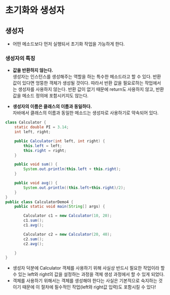 # 초기화와 생성자  

## 생성자  
- 어떤 메소드보다 먼저 실행되서 초기화 작업을 가능하게 한다.  

### 생성자의 특징

- **값을 반환하지 않는다.**  
 생성자는 인스턴스를 생성해주는 역할을 하는 특수한 메소드라고 할 수 있다. 반환 값이 있다면 엉뚱한 객체가 생성될 것이다. 따라서 반환 값을 필요로하는 작업에서는 생성자를 사용하지 않는다. 반환 값이 없기 때문에 return도 사용하지 않고, 반환 값을 메소드 정의에 포함시키지도 않는다.  

- **생성자의 이름은 클래스의 이름과 동일하다.**  
 자바에서 클래스의 이름과 동일한 메소드는 생성자로 사용하기로 약속되어 있다.  

```java
class Calculator {
    static double PI = 3.14;
    int left, right;

    public Calculator(int left, int right) {
        this.left = left;
        this.right = right;
    }

    public void sum() {
        System.out.println(this.left + this.right);
    }

    public void avg() {
        System.out.println((this.left+this.right)/2);
    }
}
public class CalculatorDemo4 {
    public static void main(String[] args) {

        Calculator c1 = new Calculator(10, 20);
        c1.sum();
        c1.avg();

        Calculator c2 = new Calculator(20, 40);
        c2.sum();
        c2.avg();

    }
}
```
- 생성자 덕분에 Calculator 객체를 사용하기 위해 사실상 반드시 필요한 작업이라 할 수 있는 left와 right의 값을 설정하는 과정을 객체 생성 과정에서 할 수 있게 되었다.  
- 객체를 사용하기 위해서는 객체를 생성해야 한다는 사실은 기본적으로 숙지하는 것이기 때문에 이 절차에 필수적인 작업(left와 right값 입력)도 포함시킬 수 있다! 